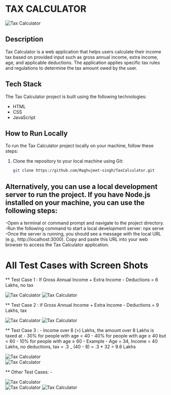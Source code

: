 # TAX CALCULATOR

![Tax Calculator](screenshots/TaxCalculator.png)

## Description

Tax Calculator is a web application that helps users calculate their income tax based on provided input such as gross annual income, extra income, age, and applicable deductions. The application applies specific tax rules and regulations to determine the tax amount owed by the user.

## Tech Stack

The Tax Calculator project is built using the following technologies:

- HTML
- CSS
- JavaScript

## How to Run Locally

To run the Tax Calculator project locally on your machine, follow these steps:

1. Clone the repository to your local machine using Git:

   ```bash
   git clone https://github.com/Raghujeet-singh/TaxCalculator.git
   ```

## Alternatively, you can use a local development server to run the project. If you have Node.js installed on your machine, you can use the following steps:

-Open a terminal or command prompt and navigate to the project directory.
-Run the following command to start a local development server: npx serve
-Once the server is running, you should see a message with the local URL (e.g., http://localhost:3000). Copy and paste this URL into your web browser to access the Tax Calculator application.

# All Test Cases with Screen Shots

\*\* Test Case 1 : If Gross Annual Income + Extra Income - Deductions = 6 Lakhs, no tax

![Tax Calculator](screenshots/Screenshot%202024-04-11%20154047.png)
![Tax Calculator](screenshots/Screenshot%202024-04-11%20154059.png)

\*\* Test Case 2 : if Gross Annual Income + Extra Income - Deductions = 9 Lakhs, tax

![Tax Calculator](screenshots/Screenshot%202024-04-11%20154123.png)
![Tax Calculator](screenshots/Screenshot%202024-04-11%20154156.png)

\*\* Test Case 3 : - Income over 8 (>) Lakhs, the amount over 8 Lakhs is taxed at - 30% for people with age < 40 - 40% for people with age ≥ 40 but < 60 - 10% for people with age ≥ 60 - Example - Age = 34, Income = 40 Lakhs, no deductions, tax = .3 \_ (40 - 8) = .3 \* 32 = 9.6 Lakhs

![Tax Calculator](screenshots/Screenshot%202024-04-11%20154418.png)  
![Tax Calculator](screenshots/Screenshot%202024-04-11%20154424.png)

\*\* Other Test Cases: -

![Tax Calculator](screenshots/Screenshot%202024-04-11%20160254.png)  
![Tax Calculator](screenshots/Screenshot%202024-04-11%20160313.png)
![Tax Calculator](screenshots/Screenshot%202024-04-11%20160320.png)

